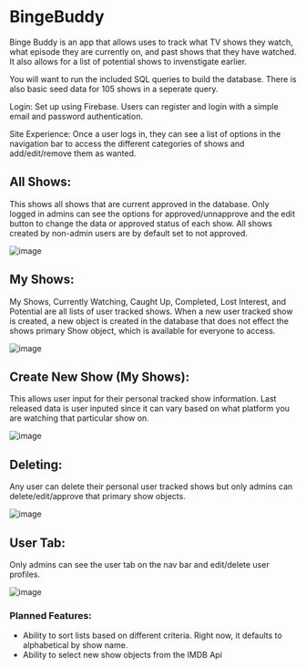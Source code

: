 # BingeBuddy

Binge Buddy is an app that allows uses to track what TV shows they watch, what episode they are currently on, and past shows that they have watched. 
It also allows for a list of potential shows to invenstigate earlier.

You will want to run the included SQL queries to build the database. There is also basic seed data for 105 shows in a seperate query. 

Login: Set up using Firebase. Users can register and login with a simple email and password authentication.

Site Experience:
Once a user logs in, they can see a list of options in the navigation bar to access the different categories of shows and add/edit/remove them as wanted.

## All Shows: 
This shows all shows that are current approved in the database. Only logged in admins can see the options for approved/unnapprove and the edit button to change the data
or approved status of each show. All shows created by non-admin users are by default set to not approved. 

![image](https://user-images.githubusercontent.com/93555687/168109438-fbceb7aa-cfae-44bb-970a-77ab54e546ca.png)


## My Shows: 
My Shows, Currently Watching, Caught Up, Completed, Lost Interest, and Potential are all lists of user tracked shows. When a new user tracked show is created,
a new object is created in the database that does not effect the shows primary Show object, which is available for everyone to access.

![image](https://user-images.githubusercontent.com/93555687/168110058-51d67312-e29b-4ec5-8ac5-8208e52af95a.png)

## Create New Show (My Shows):
This allows user input for their personal tracked show information. Last released data is user inputed since it can vary based on what platform you are watching that
particular show on. 

![image](https://user-images.githubusercontent.com/93555687/168110495-3a37b9d7-867d-4440-83aa-50d918851fb1.png)

## Deleting: 

Any user can delete their personal user tracked shows but only admins can delete/edit/approve that primary show objects. 

![image](https://user-images.githubusercontent.com/93555687/168111098-6f24cbf5-f0d0-48bd-8474-f54275d9b4fb.png)


## User Tab:

Only admins can see the user tab on the nav bar and edit/delete user profiles.

![image](https://user-images.githubusercontent.com/93555687/168111252-db72169e-aceb-42f1-ba4a-9eef09db22cf.png)


### Planned Features: 
 - Ability to sort lists based on different criteria. Right now, it defaults to alphabetical by show name.
 - Ability to select new show objects from the IMDB Api
